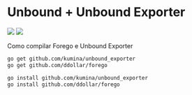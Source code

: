 # Unbound + Unbound Exporter

[![](https://images.microbadger.com/badges/version/mailtop/unbound.svg)](https://microbadger.com/images/mailtop/unbound "Get your own version badge on microbadger.com")
[![](https://images.microbadger.com/badges/image/mailtop/unbound.svg)](https://microbadger.com/images/mailtop/unbound "Get your own image badge on microbadger.com")

Como compilar Forego e Unbound Exporter

```bash
go get github.com/kumina/unbound_exporter
go get github.com/ddollar/forego

go install github.com/kumina/unbound_exporter
go install github.com/ddollar/forego
```
